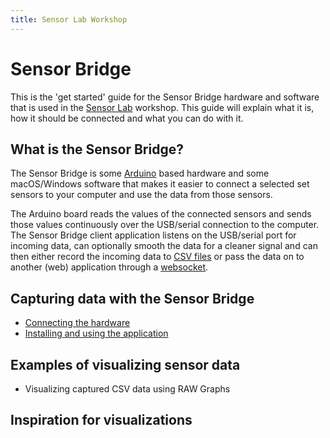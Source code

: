```yaml
---
title: Sensor Lab Workshop
---
```


# Sensor Bridge 

This is the 'get started' guide for the Sensor Bridge hardware and software that is used in the [Sensor Lab](http://www.sensorlab.nl) workshop. This guide will explain what it is, how it should be connected and what you can do with it.

## What is the Sensor Bridge?

The Sensor Bridge is some [Arduino](www.arduino.cc) based hardware and some macOS/Windows software that makes it easier to connect a selected set sensors to your computer and use the data from those sensors. 

The Arduino board reads the values of the connected sensors and sends those values continuously over the USB/serial connection to the computer. The Sensor Bridge client application listens on the USB/serial port for incoming data, can optionally smooth the data for a cleaner signal and can then either record the incoming data to [CSV files](https://en.wikipedia.org/wiki/Comma-separated_values) or pass the data on to another (web) application through a [websocket](https://en.wikipedia.org/wiki/WebSocket).

## Capturing data with the Sensor Bridge

* [Connecting the hardware](hardware.md)
* [Installing and using the application](software.md)

## Examples of visualizing sensor data

* Visualizing captured CSV data using RAW Graphs

## Inspiration for visualizations
